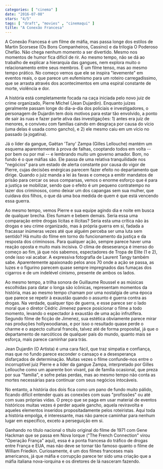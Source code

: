 ```yaml
---
categories: [ "cinema" ]
date: "2016-07-08"
stars: "4/5"
tags: [ "draft", "movies" , "cinemaqui" ]
title: "A Conexão Francesa"
---
```

A Conexão Francesa é um filme de máfia, mas passa longe dos estilos de
Martin Scorsese (Os Bons Companheiros, Cassino) e da trilogia O Poderoso
Chefão. Não chega nenhum momento a ser divertido. Mesmo nos momentos
de humor fica difícil de rir. Ao mesmo tempo, não se dá ao trabalho
de explicar a hierarquia das gangues, nem explora muito o relacionamento
entre seus membros. É um filme tenso, mas ao mesmo tempo prático. No
começo vemos que ele se inspira "levemente" em eventos reais, o que
parece um eufemismo para um roteiro carregadíssimo, que se arrasta
através dos acontecimentos em uma espiral constante de morte, violência
e dor.

A história está completamente focada na caça iniciada pelo novo juiz
de crime organizado, Pierre Michel (Jean Dujardin). Enquanto juízes
geralmente passam longe do dia-a-dia dos policiais e investigadores,
o personagem de Dujardin tem dois motivos para estar tão envolvido,
a ponto de sair às ruas e fazer parte ativa das investigações: 1)
antes era juiz de menores, e conviveu com famílias caindo em desgraça
por causa do vício (uma delas é usada como gancho), e 2) ele mesmo
caiu em um vício no passado (a jogatina).

Já o líder da gangue, Gaëtan 'Tany' Zampa (Gilles Lellouche) mantém
um esquema aparentemente à prova de falhas, cooptando todos em volta
-- por bem ou por mal -- e lembrando muito um governo amador. Bom, no
fundo é o que máfias são. Ele passa de uma relativa tranquilidade nos
"negócios" para um estado de alerta constante por causa do vigor de
Pierre, cujas decisões enérgicas parecem fazer efeito no departamento
que dirige. Quando o juiz manda a lei às favas e começa a emitir
mandatos de prisão para cercar os seus comparsas, vemos o enorme esforço
que é para a justiça se mobilizar, sendo que o efeito é um pequeno
contratempo no lazer dos criminosos, como deixar um dos capangas sem sua
mulher, que cuidava dos filhos, o que dá uma boa medida de quem é que
está vencendo essa guerra.

Ao mesmo tempo, vemos Pierre e sua equipe agindo dia e noite em busca de
qualquer brecha. Eles fumam e bebem demais. Seria essa uma comparação
entre drogas lícitas e ilícitas? Seria esta uma crítica não às
drogas e seu crime organizado, mas à própria guerra em si, fadada
a fracassar inúmeras vezes até que alguém perceba ser uma luta sem
sentido? Há muito do filme em torno do funcionamento da justiça e da
resposta dos criminosos. Para qualquer ação, sempre parece haver uma
reação oposta e muito mais incisiva. O clima de deseserança é imenso
do começo ao fim, já que nós sabemos, espectadores de Tropa de Elite
(1 e 2), onde isso vai acabar. A expressiva fotografia de Laurent Tangy
também sabe. Aparentemente apaixonado pelos anos 70 onde a ação se
passa, as luzes e o figurino parecem quase sempre impregnados das fumaças
dos cigarros e de um indelével cinismo, presente de ambos os lados.

Ao mesmo tempo, a trilha sonora de Guillaume Roussel e as músicas
escolhidas para datar o longa são icônicas, representam momentos da
história, mas ao mesmo tempo chamam por uma nostalgia de uma época
que parece se repetir à exaustão quando o assunto é guerra contra
as drogas. Na verdade, qualquer tipo de guerra, e esse parece ser o
lado moral que o diretor Cédric Jimenez parece posicionar o filme
a todo momento, levando o espectador à exaustão de uma ação
infrutífera. Segundo filme de ficção de Jimenez, sua estética
obviamente parece mirar nas produções hollywoodianas, e por isso o
resultado quase perde o charme e o aspecto cultural francês, talvez até
de forma proposital, já que o departamento de narcóticos de qualquer
país do mundo, quanto mais se esforça, mais parece caminhar para trás.

Jean Dujardin (O Artista) é uma cara fácil, que traz simpatia e
confiança, mas que no fundo parece esconder o cansaço e a desesperança
disfarçados de determinação. Muitas vezes o filme confunde-nos entre
o incorruptível juiz Pierre e a líder da gangue Zampa, interpretado por
Gilles Lellouche como um aparente bon vivant, pai de família ocasional,
que preza por sua "família", e sofre pelas perdas, mas ao mesmo tempo
não conta as mortes necessárias para continuar com seus negócios
intocáveis.

No entanto, a história dos dois fica como um pano de fundo muito pálido,
ficando difícil entender quais as conexões com suas "profissões" ou
até com suas próprias vidas. O preço que se paga em usar material
de eventos históricos muitas vezes é perder aquele gancho, aquela
reviravolta e aqueles elementos inseridos propositadamente pelos
roteiristas. Aqui toda a história empolga, é interessante, mas não
parece caminhar para nenhum lugar em específico, exceto a perseguição
em si.

Ganhando no título nacional o título original do filme de 1971 com
Gene Hackman que se passa em Nova Iorque ("The French Connection" virou
"Operação França" aqui), essa é a ponta francesa do tráfico de
drogas entre França e EUA, mas não deve se tornar tão famoso quanto o
filme de William Friedkin. Curiosamente, é um dos filmes franceses mais
americanos, já que máfia e corrupção parece ter sido uma criação que
a máfia italiana nova-iorquina e os diretores de lá nasceram fazendo.
